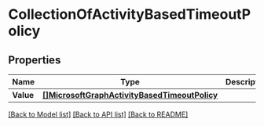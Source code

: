# CollectionOfActivityBasedTimeoutPolicy

## Properties

Name | Type | Description | Notes
------------ | ------------- | ------------- | -------------
**Value** | [**[]MicrosoftGraphActivityBasedTimeoutPolicy**](microsoft.graph.activityBasedTimeoutPolicy.md) |  | [optional] 

[[Back to Model list]](../README.md#documentation-for-models) [[Back to API list]](../README.md#documentation-for-api-endpoints) [[Back to README]](../README.md)


